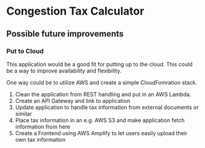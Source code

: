 # Congestion Tax Calculator

## Possible future improvements

### Put to Cloud

This application would be a good fit for putting up to the cloud. This could be a way to improve availability and
flexibility.

One way could be to utilize AWS and create a simple CloudFomration stack.

1. Clean the application from REST handling and put in an AWS Lambda.
2. Create an API Gateway and link to application
3. Update application to handle tax information from external documents or similar
4. Place tax information in an e.g. AWS S3 and make application fetch information from here
5. Create a Frontend using AWS Amplify to let users easily upload their own tax information 





